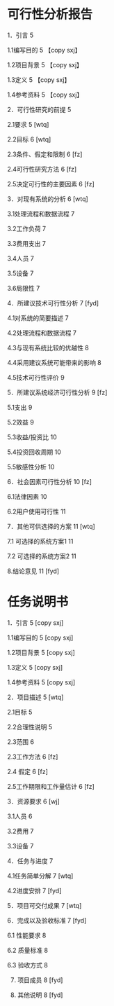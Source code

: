 # 可行性分析报告
1．引言	5
1.1编写目的	5
【copy sxj】1.2项目背景	5
【copy sxj】1.3定义	5
【copy sxj】1.4参考资料	5
【copy sxj】2．可行性研究的前提	5
2.1要求	5
[wtq]2.2目标	6
[wtq]2.3条件、假定和限制	6
[fz]2.4可行性研究方法	6
[fz]2.5决定可行性的主要因素	6
[fz]3．对现有系统的分析	6
[wtq]3.1处理流程和数据流程	7
3.2工作负荷	7
3.3费用支出	7
3.4人员	7
3.5设备	7
3.6局限性	7
4．所建议技术可行性分析	7
[fyd]4.1对系统的简要描述	7
4.2处理流程和数据流程	7
4.3与现有系统比较的优越性	8
4.4采用建议系统可能带来的影响	8
4.5技术可行性评价	9
5．所建议系统经济可行性分析	9
[fz]5.1支出	9
5.2效益	9
5.3收益/投资比	10
5.4投资回收周期	10
5.5敏感性分析	10
6．社会因素可行性分析	10
[fz]6.1法律因素	10
6.2用户使用可行性	11
7．其他可供选择的方案	11
[wtq]7.1 可选择的系统方案1	11
7.2 可选择的系统方案2	11
8.结论意见	11[fyd]# 任务说明书1．引言	5
[copy sxj]1.1编写目的	5
[copy sxj]1.2项目背景	5
[copy sxj]1.3定义	5
[copy sxj]1.4参考资料	5
[copy sxj]2．项目描述	5
[wtq]2.1目标	5
2.2合理性说明	5
2.3范围	6
2.3工作方法	6
[fz]2.4 假定	6
[fz]2.5工作期限和工作量估计	6
[fz]3．资源要求	6
[wj]3.1人员	6
3.2费用	7
3.3设备	7
4．任务与进度	7
4.1任务简单分解	7
[wtq]4.2进度安排	7
[fyd]5．项目可交付成果	7
[wtq]6．完成以及验收标准	7
[fyd]6.1 性能要求	8
6.2 质量标准	8
6.3 验收方式	8
7. 项目成员	8
[fyd]8. 其他说明	8[fyd]